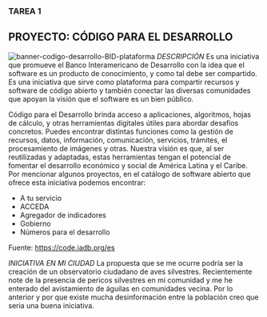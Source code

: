 ### TAREA 1
## PROYECTO: CÓDIGO PARA EL DESARROLLO
![banner-codigo-desarrollo-BID-plataforma](https://user-images.githubusercontent.com/68978575/89879779-0d65cf80-db89-11ea-89d3-952e979ee2a2.png)
*DESCRIPCIÓN*
Es una iniciativa que promueve el Banco Interamericano de Desarrollo con la idea que el software es un producto de conocimiento, y como tal debe ser compartido. Es una iniciativa que sirve como plataforma para compartir recursos y software de código abierto y también conectar las diversas comunidades que apoyan la visión que el software es un bien público.

Código para el Desarrollo brinda acceso a aplicaciones, algoritmos, hojas de cálculo, y otras herramientas digitales útiles para abordar desafíos concretos. Puedes encontrar distintas funciones como la gestión de recursos, datos, información, comunicación, servicios, trámites, el procesamiento de imágenes y otras. Nuestra visión es que, al ser reutilizadas y adaptadas, estas herramientas tengan el potencial de fomentar el desarrollo económico y social de América Latina y el Caribe. Por mencionar algunos proyectos, en el catálogo de software abierto que ofrece esta iniciativa podemos encontrar:

* A tu servicio
* ACCEDA
* Agregador de indicadores
* Gobierno
* Números para el desarrollo

Fuente: https://code.iadb.org/es

*INICIATIVA EN MI CIUDAD*
La propuesta que se me ocurre podría ser la creación de un observatorio ciudadano de aves silvestres. Recientemente note de la presencia de pericos silvestres en mi comunidad y me he enterado del avistamiento de águilas en comunidades vecina. Por lo anterior y por que existe mucha desinformación entre la población creo que seria una buena iniciativa.
